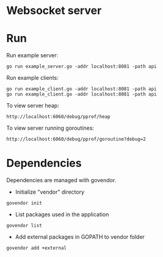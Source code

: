 # Websocket server

Run
====

Run example server:

    go run example_server.go -addr localhost:8081 -path api

Run example clients:

    go run example_client.go -addr localhost:8081 -path api
    go run example_client.go -addr localhost:8081 -path api

To view server heap:

    http://localhost:6060/debug/pprof/heap

To view server running goroutines:

    http://localhost:6060/debug/pprof/goroutine?debug=2

Dependencies 
=============

Dependencies are managed with govendor.

* Initialize "vendor" directory
```
govendor init
```

* List packages used in the application
```
govendor list
```

* Add external packages in GOPATH to vendor folder
```
govendor add +external
```
